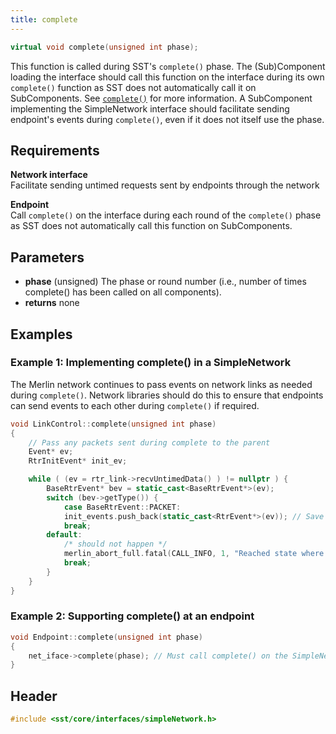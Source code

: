 ```yaml
---
title: complete
---
```


```cpp
virtual void complete(unsigned int phase);
```

This function is called during SST's `complete()` phase. The (Sub)Component loading the interface should call this function on the interface during its own `complete()` function as SST does not automatically call it on SubComponents. See [`complete()`](../../component/lifecycle/complete) for more information. A SubComponent implementing the SimpleNetwork interface should facilitate sending endpoint's events during `complete()`, even if it does not itself use the phase.

## Requirements
**Network interface** &nbsp;  
Facilitate sending untimed requests sent by endpoints through the network

**Endpoint** &nbsp;  
Call `complete()` on the interface during each round of the `complete()` phase as SST does not automatically call this function on SubComponents. 


## Parameters
* **phase** (unsigned) The phase or round number (i.e., number of times complete() has been called on all components).
* **returns** none


## Examples

### Example 1: Implementing complete() in a SimpleNetwork
The Merlin network continues to pass events on network links as needed during `complete()`. Network libraries should do this to ensure that endpoints can send events to each other during `complete()` if required.

<!--- SOURCE_CODE: sst-elements/src/sst/elements/merlin/interfaces/linkControl.cc --->
```cpp title="Excerpt from sst-elements/src/sst/elements/merlin/interfaces/linkControl.cc"
void LinkControl::complete(unsigned int phase)
{
    // Pass any packets sent during complete to the parent
    Event* ev;
    RtrInitEvent* init_ev;

    while ( (ev = rtr_link->recvUntimedData() ) != nullptr ) {
        BaseRtrEvent* bev = static_cast<BaseRtrEvent*>(ev);
        switch (bev->getType()) {
            case BaseRtrEvent::PACKET:
            init_events.push_back(static_cast<RtrEvent*>(ev)); // Save the event to be delivered when the parent calls 'recvUntimedData'
            break;
        default:
            /* should not happen */
            merlin_abort_full.fatal(CALL_INFO, 1, "Reached state where a non-RtrEvent was not handled.");
            break;
        }
    }
}
```

### Example 2: Supporting complete() at an endpoint
```cpp
void Endpoint::complete(unsigned int phase)
{
    net_iface->complete(phase); // Must call complete() on the SimpleNetwork interface
}
```

## Header
```cpp
#include <sst/core/interfaces/simpleNetwork.h>
```